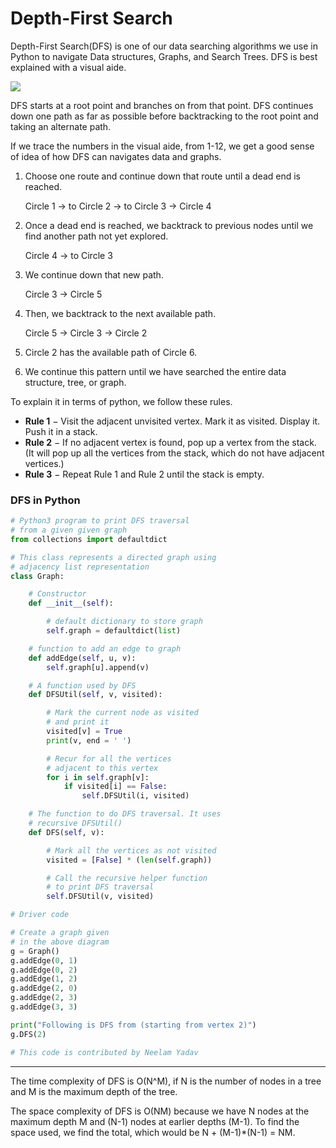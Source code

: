<!--title={Depth First Search (DFS)}-->

# Depth-First Search 

Depth-First Search(DFS) is one of our data searching algorithms we use in Python to navigate Data structures, Graphs, and Search Trees. DFS is best explained with a visual aide. 

![]( https://upload.wikimedia.org/wikipedia/commons/thumb/1/1f/Depth-first-tree.svg/450px-Depth-first-tree.svg.png)

DFS starts at a root point and branches on from that point. DFS continues down one path as far as possible before backtracking to the root point and taking an alternate path. 

If we trace the numbers in the visual aide, from 1-12, we get a good sense of idea of how DFS can navigates data and graphs. 

1. Choose one route and continue down that route until a dead end is reached. 

   Circle 1 -> to Circle 2 -> to Circle 3 -> Circle 4

2. Once a dead end is reached, we backtrack to previous nodes until we find another path not yet explored. 

   Circle 4 -> to Circle 3 

3. We continue down that new path. 

   Circle 3 -> Circle 5 

4. Then, we backtrack to the next available path. 

   Circle 5 -> Circle 3 -> Circle 2

5. Circle 2 has the available path of Circle 6.

6. We continue this pattern until we have searched the entire data structure, tree, or graph. 

To explain it in terms of python, we follow these rules.

- **Rule 1** − Visit the adjacent unvisited vertex. Mark it as visited. Display it. Push it in a stack.
- **Rule 2** − If no adjacent vertex is found, pop up a vertex from the stack. (It will pop up all the vertices from the stack, which do not have adjacent vertices.)
- **Rule 3** − Repeat Rule 1 and Rule 2 until the stack is empty.

### DFS in Python

```Python
# Python3 program to print DFS traversal 
# from a given given graph 
from collections import defaultdict 

# This class represents a directed graph using 
# adjacency list representation 
class Graph: 

	# Constructor 
	def __init__(self): 

		# default dictionary to store graph 
		self.graph = defaultdict(list) 

	# function to add an edge to graph 
	def addEdge(self, u, v): 
		self.graph[u].append(v) 

	# A function used by DFS 
	def DFSUtil(self, v, visited): 

		# Mark the current node as visited 
		# and print it 
		visited[v] = True
		print(v, end = ' ') 

		# Recur for all the vertices 
		# adjacent to this vertex 
		for i in self.graph[v]: 
			if visited[i] == False: 
				self.DFSUtil(i, visited) 

	# The function to do DFS traversal. It uses 
	# recursive DFSUtil() 
	def DFS(self, v): 

		# Mark all the vertices as not visited 
		visited = [False] * (len(self.graph)) 

		# Call the recursive helper function 
		# to print DFS traversal 
		self.DFSUtil(v, visited) 

# Driver code 

# Create a graph given 
# in the above diagram 
g = Graph() 
g.addEdge(0, 1) 
g.addEdge(0, 2) 
g.addEdge(1, 2) 
g.addEdge(2, 0) 
g.addEdge(2, 3) 
g.addEdge(3, 3) 

print("Following is DFS from (starting from vertex 2)") 
g.DFS(2) 

# This code is contributed by Neelam Yadav 
```

---

The time complexity of DFS is O(N^M), if N is the number of nodes in a tree and M is the maximum depth of the tree.

The space complexity of DFS is O(NM) because we have N nodes at the maximum depth M and (N-1) nodes at earlier depths (M-1). To find the space used, we find the total, which would be N + (M-1)*(N-1) = NM.